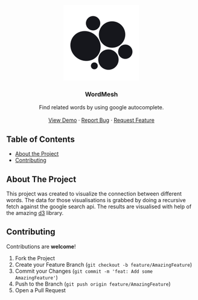 <!-- PROJECT LOGO -->
<br />
<p align="center">

  <img src="./public/assets/circles.svg" width="200px">

  <h3 align="center">WordMesh</h3>

  <p align="center">
    Find related words by using google autocomplete.
    <br />
    <br />
    <a href="https://mesh.jim-fx.com/">View Demo</a>
    ·
    <a href="https://github.com/jim-fx/word-mesh/issues">Report Bug</a>
    ·
    <a href="https://github.com/jim-fx/word-mesh/issues">Request Feature</a>
  </p>
</p>

## Table of Contents

- [About the Project](#about-the-project)
- [Contributing](#contributing)

## About The Project

This project was created to visualize the connection between different words. The data for those visualisations is grabbed by doing a recursive fetch against the google search api. The results are visualised with help of the amazing [d3](https://d3js.org/) library.

## Contributing

Contributions are **welcome**!

1. Fork the Project
2. Create your Feature Branch (`git checkout -b feature/AmazingFeature`)
3. Commit your Changes (`git commit -m 'feat: Add some AmazingFeature'`)
4. Push to the Branch (`git push origin feature/AmazingFeature`)
5. Open a Pull Request
